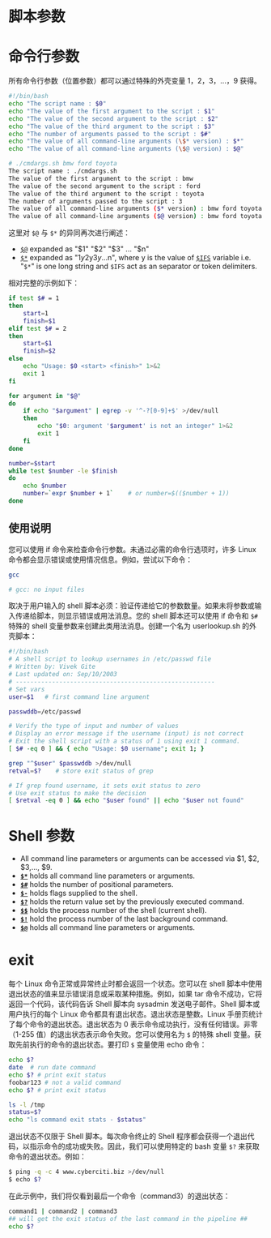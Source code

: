 # 脚本参数

# 命令行参数

所有命令行参数（位置参数）都可以通过特殊的外壳变量 $1，$2，$3，...，$9 获得。

```sh
#!/bin/bash
echo "The script name : $0"
echo "The value of the first argument to the script : $1"
echo "The value of the second argument to the script : $2"
echo "The value of the third argument to the script : $3"
echo "The number of arguments passed to the script : $#"
echo "The value of all command-line arguments (\$* version) : $*"
echo "The value of all command-line arguments (\$@ version) : $@"

# ./cmdargs.sh bmw ford toyota
The script name : ./cmdargs.sh
The value of the first argument to the script : bmw
The value of the second argument to the script : ford
The value of the third argument to the script : toyota
The number of arguments passed to the script : 3
The value of all command-line arguments ($* version) : bmw ford toyota
The value of all command-line arguments ($@ version) : bmw ford toyota
```

这里对 `$@` 与 `$*` 的异同再次进行阐述：

- [`$@`](https://bash.cyberciti.biz/guide/$@) expanded as "$1" "$2" "$3" ... "$n"
- [`$*`](https://bash.cyberciti.biz/guide/$*) expanded as "$1y$2y$3y...$n", where y is the value of [`$IFS`](https://bash.cyberciti.biz/guide/$IFS) variable i.e. "`$*`" is one long string and `$IFS` act as an separator or token delimiters.

相对完整的示例如下：

```sh
if test $# = 1
then
    start=1
    finish=$1
elif test $# = 2
then
    start=$1
    finish=$2
else
    echo "Usage: $0 <start> <finish>" 1>&2
    exit 1
fi

for argument in "$@"
do
    if echo "$argument" | egrep -v '^-?[0-9]+$' >/dev/null
    then
        echo "$0: argument '$argument' is not an integer" 1>&2
        exit 1
    fi
done

number=$start
while test $number -le $finish
do
    echo $number
    number=`expr $number + 1`    # or number=$(($number + 1))
done
```

## 使用说明

您可以使用 if 命令来检查命令行参数。未通过必需的命令行选项时，许多 Linux 命令都会显示错误或使用情况信息。例如，尝试以下命令：

```sh
gcc

# gcc: no input files
```

取决于用户输入的 shell 脚本必须：验证传递给它的参数数量。如果未将参数或输入传递给脚本，则显示错误或用法消息。您的 shell 脚本还可以使用 if 命令和 `$#` 特殊的 shell 变量参数来创建此类用法消息。创建一个名为 userlookup.sh 的外壳脚本：

```sh
#!/bin/bash
# A shell script to lookup usernames in /etc/passwd file
# Written by: Vivek Gite
# Last updated on: Sep/10/2003
# -------------------------------------------------------
# Set vars
user=$1   # first command line argument

passwddb=/etc/passwd

# Verify the type of input and number of values
# Display an error message if the username (input) is not correct
# Exit the shell script with a status of 1 using exit 1 command.
[ $# -eq 0 ] && { echo "Usage: $0 username"; exit 1; }

grep "^$user" $passwddb >/dev/null
retval=$?    # store exit status of grep

# If grep found username, it sets exit status to zero
# Use exit status to make the decision
[ $retval -eq 0 ] && echo "$user found" || echo "$user not found"
```

# Shell 参数

- All command line parameters or arguments can be accessed via $1, $2, $3,..., $9.
- **[`$*`](https://bash.cyberciti.biz/guide/$*)** holds all command line parameters or arguments.
- **[`$#`](https://bash.cyberciti.biz/guide/$)** holds the number of positional parameters.
- **[`$-`](https://bash.cyberciti.biz/guide/$-)** holds flags supplied to the shell.
- **[`$?`](https://bash.cyberciti.biz/guide/$%3F)** holds the return value set by the previously executed command.
- **[`$$`](https://bash.cyberciti.biz/guide/$$)** holds the process number of the shell (current shell).
- **[`$!`](https://bash.cyberciti.biz/guide/$!)** hold the process number of the last background command.
- **[`$@`](https://bash.cyberciti.biz/guide/$@)** holds all command line parameters or arguments.

# exit

每个 Linux 命令正常或异常终止时都会返回一个状态。您可以在 shell 脚本中使用退出状态的值来显示错误消息或采取某种措施。例如，如果 tar 命令不成功，它将返回一个代码，该代码告诉 Shell 脚本向 sysadmin 发送电子邮件。Shell 脚本或用户执行的每个 Linux 命令都具有退出状态。退出状态是整数。Linux 手册页统计了每个命令的退出状态。退出状态为 0 表示命令成功执行，没有任何错误。非零（1-255 值）的退出状态表示命令失败。您可以使用名为 `$` 的特殊 shell 变量。获取先前执行的命令的退出状态。要打印 `$` 变量使用 echo 命令：

```sh
echo $?
date  # run date command
echo $? # print exit status
foobar123 # not a valid command
echo $? # print exit status

ls -l /tmp
status=$?
echo "ls command exit stats - $status"
```

退出状态不仅限于 Shell 脚本。每次命令终止的 Shell 程序都会获得一个退出代码，以指示命令的成功或失败。因此，我们可以使用特定的 bash 变量 `$?` 来获取命令的退出状态。例如：

```sh
$ ping -q -c 4 www.cyberciti.biz >/dev/null
$ echo $?
```

在此示例中，我们将仅看到最后一个命令（command3）的退出状态：

```sh
command1 | command2 | command3
## will get the exit status of the last command in the pipeline ##
echo $?
```
